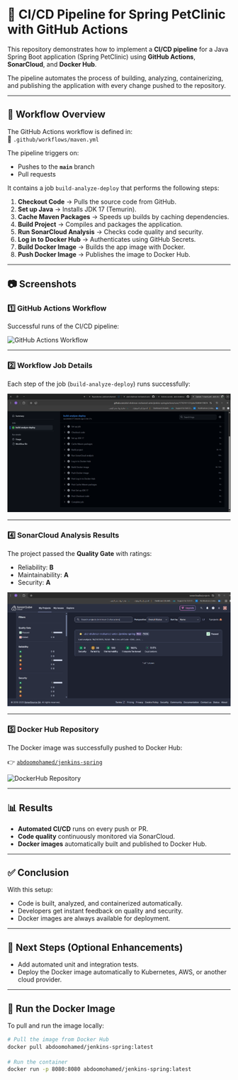 # 🚀 CI/CD Pipeline for Spring PetClinic with GitHub Actions

This repository demonstrates how to implement a **CI/CD pipeline** for a Java Spring Boot application (Spring PetClinic) using **GitHub Actions**, **SonarCloud**, and **Docker Hub**.  

The pipeline automates the process of building, analyzing, containerizing, and publishing the application with every change pushed to the repository.  

---

## 🔄 Workflow Overview

The GitHub Actions workflow is defined in:  
📂 `.github/workflows/maven.yml`

The pipeline triggers on:
- Pushes to the **`main`** branch  
- Pull requests  

It contains a job `build-analyze-deploy` that performs the following steps:  

1. **Checkout Code** → Pulls the source code from GitHub.  
2. **Set up Java** → Installs JDK 17 (Temurin).  
3. **Cache Maven Packages** → Speeds up builds by caching dependencies.  
4. **Build Project** → Compiles and packages the application.  
5. **Run SonarCloud Analysis** → Checks code quality and security.  
6. **Log in to Docker Hub** → Authenticates using GitHub Secrets.  
7. **Build Docker Image** → Builds the app image with Docker.  
8. **Push Docker Image** → Publishes the image to Docker Hub.  

---

## 📷 Screenshots

### 1️⃣ GitHub Actions Workflow  
Successful runs of the CI/CD pipeline:  

![GitHub Actions Workflow](1.jpg)

---

### 2️⃣ Workflow Job Details  
Each step of the job (`build-analyze-deploy`) runs successfully:  

![Workflow Steps](2.png)

---

### 4️⃣ SonarCloud Analysis Results  
The project passed the **Quality Gate** with ratings:  
- Reliability: **B**  
- Maintainability: **A**  
- Security: **A**  

![SonarCloud Results](sonarcloud.png)

---

### 5️⃣ Docker Hub Repository  
The Docker image was successfully pushed to Docker Hub:  

👉 [`abdoomohamed/jenkins-spring`](https://hub.docker.com/repository/docker/abdoomohamed/jenkins-spring)  

![DockerHub Repository](/dockerhup.jpg)

---

## 📊 Results

- **Automated CI/CD** runs on every push or PR.  
- **Code quality** continuously monitored via SonarCloud.  
- **Docker images** automatically built and published to Docker Hub.  

---

## ✅ Conclusion

With this setup:
- Code is built, analyzed, and containerized automatically.  
- Developers get instant feedback on quality and security.  
- Docker images are always available for deployment.  

---

## 🔮 Next Steps (Optional Enhancements)

- Add automated unit and integration tests.  
- Deploy the Docker image automatically to Kubernetes, AWS, or another cloud provider.  

---

## 🐳 Run the Docker Image

To pull and run the image locally:  

```bash
# Pull the image from Docker Hub
docker pull abdoomohamed/jenkins-spring:latest

# Run the container
docker run -p 8080:8080 abdoomohamed/jenkins-spring:latest
